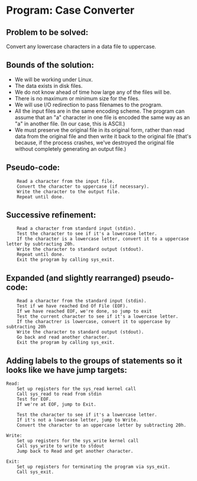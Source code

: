 # Program: Case Converter

## Problem to be solved:
Convert any lowercase characters in a data file to uppercase.

## Bounds of the solution:
- We will be working under Linux.
- The data exists in disk files.
- We do not know ahead of time how large any of the files will be.
- There is no maximum or minimum size for the files.
- We will use I/O redirection to pass filenames to the program.
- All the input files are in the same encoding scheme.  The program
  can assume that an "a" character in one file is encoded the same way 
  as an "a" in another file.  (In our case, this is ASCII.)
- We must preserve the original file in its original form, rather than 
  read data from the original file and then write it back to the original
  file (that's because, if the process crashes, we've destroyed the
  original file without completely generating an output file.)

## Pseudo-code:

```
	Read a character from the input file.
	Convert the character to uppercase (if necessary).
	Write the character to the output file.
	Repeat until done.
```

## Successive refinement:
	
```
	Read a character from standard input (stdin).
	Test the character to see if it's a lowercase letter.
	If the character is a lowercase letter, convert it to a uppercase letter by subtracting 20h.
	Write the character to standard output (stdout).
	Repeat until done.
	Exit the program by calling sys_exit.
```

## Expanded (and slightly rearranged) pseudo-code:

```	
	Read a character from the standard input (stdin).
	Test if we have reached End Of File (EOF).
	If we have reached EOF, we're done, so jump to exit
	Test the current character to see if it's a lowercase letter.
	If the charactrer is lowercase, convert it to uppercase by subtracting 20h
	Write the character to standard output (stdout).
	Go back and read another character.
	Exit the program by calling sys_exit.
```

## Adding labels to the groups of statements so it looks like we have jump targets:

```	
Read:
	Set up registers for the sys_read kernel call
	Call sys_read to read from stdin
	Test for EOF.
	If we're at EOF, jump to Exit.

	Test the character to see if it's a lowercase letter.
	If it's not a lowercase letter, jump to Write.
	Convert the character to an uppercase letter by subtracting 20h.

Write:
	Set up registers for the sys_write kernel call
	Call sys_write to write to stdout
	Jump back to Read and get another character.

Exit:
	Set up registers for terminating the program via sys_exit.
	Call sys_exit.
```
